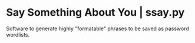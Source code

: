 # Say Something About You | ssay.py
Software to generate highly "formatable" phrases to be saved as password wordlists.
